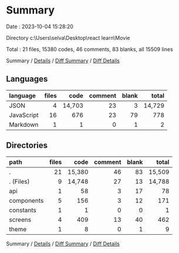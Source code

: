 # Summary

Date : 2023-10-04 15:28:20

Directory c:\\Users\\selva\\Desktop\\react learn\\Movie

Total : 21 files,  15380 codes, 46 comments, 83 blanks, all 15509 lines

Summary / [Details](details.md) / [Diff Summary](diff.md) / [Diff Details](diff-details.md)

## Languages
| language | files | code | comment | blank | total |
| :--- | ---: | ---: | ---: | ---: | ---: |
| JSON | 4 | 14,703 | 23 | 3 | 14,729 |
| JavaScript | 16 | 676 | 23 | 79 | 778 |
| Markdown | 1 | 1 | 0 | 1 | 2 |

## Directories
| path | files | code | comment | blank | total |
| :--- | ---: | ---: | ---: | ---: | ---: |
| . | 21 | 15,380 | 46 | 83 | 15,509 |
| . (Files) | 9 | 14,748 | 27 | 13 | 14,788 |
| api | 1 | 58 | 3 | 17 | 78 |
| components | 5 | 156 | 3 | 12 | 171 |
| constants | 1 | 1 | 0 | 0 | 1 |
| screens | 4 | 409 | 13 | 40 | 462 |
| theme | 1 | 8 | 0 | 1 | 9 |

Summary / [Details](details.md) / [Diff Summary](diff.md) / [Diff Details](diff-details.md)